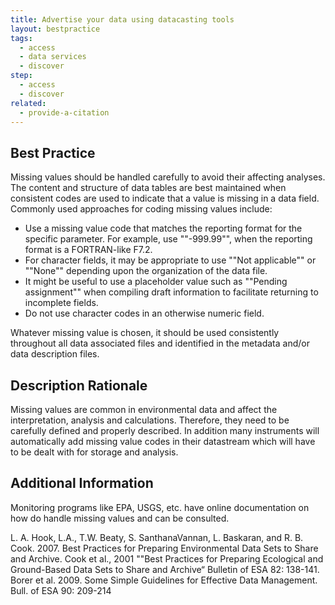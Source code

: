 ```yaml
---
title: Advertise your data using datacasting tools
layout: bestpractice
tags:
  - access
  - data services
  - discover
step:
  - access
  - discover
related:
  - provide-a-citation
---
```


## Best Practice
Missing values should be handled carefully to avoid their affecting analyses. The content and structure of data tables are best maintained when consistent codes are used to indicate that a value is missing in a data field. Commonly used approaches for coding missing values include:
- Use a missing value code that matches the reporting format for the specific parameter. For example, use ""-999.99"", when the reporting format is a FORTRAN-like F7.2.
- For character fields, it may be appropriate to use ""Not applicable"" or ""None"" depending upon the organization of the data file.
- It might be useful to use a placeholder value such as ""Pending assignment"" when compiling draft information to facilitate returning to incomplete fields.
- Do not use character codes in an otherwise numeric field.

Whatever missing value is chosen, it should be used consistently throughout all data associated files and identified in the metadata and/or data description files.

## Description Rationale
Missing values are common in environmental data and affect the interpretation, analysis and calculations. Therefore, they need to be carefully defined and properly described. In addition many instruments will automatically add missing value codes in their datastream which will have to be dealt with for storage and analysis.

## Additional Information

Monitoring programs like EPA, USGS, etc. have online documentation on how do handle missing values and can be consulted.

L. A. Hook, L.A., T.W. Beaty, S. SanthanaVannan, L. Baskaran, and R. B. Cook. 2007. Best Practices for Preparing Environmental Data Sets to Share and Archive.
Cook et al., 2001 ""Best Practices for Preparing Ecological and Ground-Based Data Sets to Share and Archive“ Bulletin of ESA 82: 138-141.
Borer et al. 2009. Some Simple Guidelines for Effective Data Management. Bull. of ESA 90: 209-214
